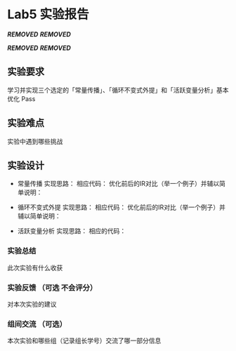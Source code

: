 # Lab5 实验报告

***REMOVED*** ***REMOVED***

***REMOVED*** ***REMOVED***

## 实验要求

学习并实现三个选定的「常量传播」、「循环不变式外提」和「活跃变量分析」基本优化 Pass

## 实验难点

实验中遇到哪些挑战

## 实验设计

* 常量传播
    实现思路：
    相应代码：
    优化前后的IR对比（举一个例子）并辅以简单说明：
    


* 循环不变式外提
    实现思路：
    相应代码：
    优化前后的IR对比（举一个例子）并辅以简单说明：
    
* 活跃变量分析
    实现思路：
    相应的代码：

### 实验总结

此次实验有什么收获

### 实验反馈 （可选 不会评分）

对本次实验的建议

### 组间交流 （可选）

本次实验和哪些组（记录组长学号）交流了哪一部分信息
